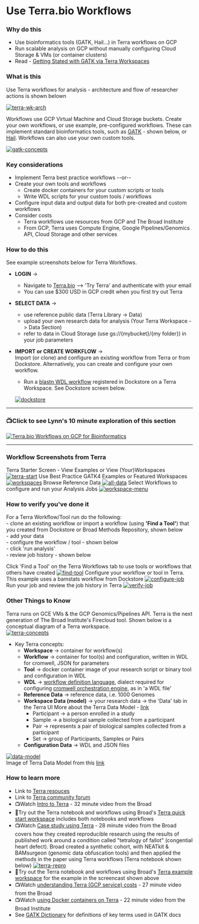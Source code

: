 # Use Terra.bio Workflows

### Why do this

 - Use bioinformatics tools (GATK, Hail...) in Terra workflows on GCP
 - Run scalable analysis on GCP without manually configuring Cloud Storage & VMs (or container clusters)
 - Read - [Getting Stated with GATK via Terra Workspaces](https://software.broadinstitute.org/gatk/blog?id=24102)
 
### What is this
 
 Use Terra workflows for analysis - architecture and flow of researcher actions is shown belown

[![terra-wk-arch](/images/terra-wk-arch.png)]()
 
 Workflows use GCP Virtual Machine and Cloud Storage buckets.  Create your own workflows, or use example, pre-configured workflows. These can implement standard bioinformatics tools, such as [GATK](https://software.broadinstitute.org/gatk/) - shown below, or [Hail](https://hail.is/). Workflows can also use your own custom tools.  
 
  [![gatk-concepts](/images/gatk-concepts.png)]()


### Key considerations
- Implement Terra best practice workflows --or--
- Create your own tools and workflows   
    - Create docker containers for your custom scripts or tools
    - Write WDL scripts for your custom tools / workflows 
- Configure input data and output data for both pre-created and custom workflows
- Consider costs 
    - Terra workflows use resources from GCP and The Broad Institute 
    - From GCP, Terra uses Compute Engine, Google Pipelines/Genomics API, Cloud Storage and other services

### How to do this

See example screenshots below for Terra Workflows.    
- **LOGIN** -> 
  - Navigate to [Terra.bio](https://terra.bio/) --> 'Try Terra' and authenticate with your email
   - You can use $300 USD in GCP credit when you first try out Terra
- **SELECT DATA** -> 
  - use reference public data (Terra Library -> Data)
  - upload your own research data for analysis (Your Terra Workspace -> Data Section)
  - refer to data in Cloud Storage (use gs://{mybucket}/{my folder}) in your job parameters
- **IMPORT or CREATE WORKFLOW** ->  
  Import (or clone) and configure an existing workflow from Terra or from Dockstore.  Alternatively, you can create and configure your own workflow.

  - Run a [blastn WDL workflow](https://dockstore.org/workflows/dockstore.org/lynnlangit@gmail.com/blastn:5?tab=info) registered in Dockstore on a Terra Workspace.  See Dockstore screen below.

  [![dockstore](/images/dockstore.png)](https://dockstore.org/workflows/dockstore.org/lynnlangit@gmail.com/blastn:5?tab=info)  
-----

### 📺Click to see Lynn's 10 minute exploration of this section  
[![Terra.bio Workflows on GCP for Bioinformatics](http://img.youtube.com/vi/tdpWXYcFSVA/0.jpg)](http://www.youtube.com/watch?v=tdpWXYcFSVA "Terra.bio Workflows on GCP for Bioinformatics")

----
   

### Workflow Screenshots from Terra  

Terra Starter Screen - View Examples or View (Your)Workspaces
 [![terra-start](/images/terra-start.png)]()
Use Best Practice GATK4 Examples or Featured Workspaces
 [![workspaces](/images/workspaces.png)]()
Browse Reference Data
 [![all-data](/images/all-data.png)]()
Select Workflows to configure and run your Analysis Jobs
 [![workspace-menu](/images/workspace-menu.png)]()
 

### How to verify you've done it
 For a Terra Workflow/Tool run do the following:  
    - clone an existing workflow or import a workflow (using **'Find a Tool'**) that you created from Dockstore or Broad Methods Repository, shown below  
     - add your data  
     - configure the workflow / tool - shown below  
     - click 'run analysis'  
     - review job history - shown below   

  Click 'Find a Tool' on the Terra Workflows tab to use tools or workflows that others have created 
   [![find-tool](/images/Find-tool.png)]()
  Configure your workflow or tool in Terra.  This example uses a bamstats workflow from Dockstore 
   [![configure-job](/images/configure-job.png)]()
  Run your job and review the job history in Terra 
   [![verify-job](/images/verify-job.png)]()


### Other Things to Know

Terra runs on GCE VMs & the GCP Genomics/Pipelines API.
Terra is the next generation of The Broad Institute's Firecloud tool. Shown below is a conceptual diagram of a Terra workspace.  
 [![terra-concepts](/images/terra-concepts.png)]()

 - Key Terra concepts:
    - **Workspace** -> container for workflow(s)
    - **Workflow** -> container for tool(s) and configuration, written in WDL for cromwell, JSON for parameters
    - **Tool** -> docker container image of your research script or binary tool and configuration in WDL
    - **WDL** -> [workflow definition language](https://software.broadinstitute.org/wdl), dialect required for configuring [cromwell orchestration engine](https://github.com/broadinstitute/cromwell), as in 'a WDL file'
    - **Reference Data** -> reference data, i.e. 1000 Genomes
    - **Workspace Data (model)** -> your research data -> the 'Data' tab in the Terra UI
      More about the Terra Data Model - [link](https://gatkforums.broadinstitute.org/firecloud/discussion/9769/data-model)
      - Participant -> a person enrolled in a study
      - Sample -> a biological sample collected from a participant
      - Pair -> represents a pair of biological samples collected from a participant
      - Set -> group of Participants, Samples or Pairs
    - **Configuration Data** -> WDL and JSON files

[![data-model](/images/data-model.png)]()  
  Image of Terra Data Model from this [link](https://software.broadinstitute.org/firecloud/documentation/quickstart?page=data)


### How to learn more
 - Link to [Terra resouces](https://support.terra.bio/hc/en-us)
 - Link to [Terra community forum](https://support.terra.bio/hc/en-us/community/topics/360000500432)
 - 📺Watch [Intro to Terra](https://www.youtube.com/watch?v=9kffTkK-B7g) - 32 minute video from the Broad  
 - 📙Try out the Terra notebook and workflows using Broad's [Terra quick start workspace](https://app.terra.bio/#workspaces/fc-product-demo/Terra_Quickstart_Workspace) includes both notebooks and workflows
 - 📺Watch [Case study using Terra](https://www.youtube.com/watch?v=xOzwWNLXdHc) - 28 minute video from the Broad covers how they created reproducible research using the results of published work around a condition called "tetralogy of fallot" (congential heart defect). Broad created a synthetic cohort, with NEATkit & BAMsurgeon (genomic data obfuscation tools) and then applied the methods in the paper using Terra workflows (Terra notebook shown below)
  [![terra-repro](/images/terra-repro.png)]()
 - 📙Try out the Terra notebook and workflows using Broad's [Terra example workspace](https://app.terra.bio/#workspaces/help-gatk/Reproducibility_Case_Study_Tetralogy_of_Fallot) for the example in the screencast shown above
 - 📺Watch [understanding Terra (GCP service) costs](https://www.youtube.com/watch?v=SRVrzXHkZKU) - 27 minute video from the Broad
 - 📺Watch [using Docker containers on Terra](https://www.youtube.com/watch?v=jv_HSFBYOJs) - 22 minute video from the Broad Institute
  - See [GATK Dictionary](https://software.broadinstitute.org/gatk/documentation/topic?name=dictionary) for definitions of key terms used in GATK docs